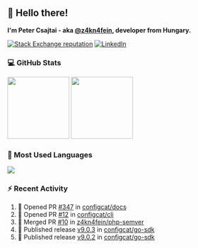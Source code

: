 ## 👋 Hello there!

**I'm Peter Csajtai - aka [@z4kn4fein](https://github.com/z4kn4fein), developer from Hungary.**

[![Stack Exchange reputation](https://img.shields.io/stackexchange/stackoverflow/r/8700582?color=orange&label=reputation&logo=stackoverflow&style=for-the-badge)](https://stackoverflow.com/users/8700582)
[![LinkedIn](https://img.shields.io/badge/linkedin-%230077B5.svg?style=for-the-badge&logo=linkedin&logoColor=white)](https://www.linkedin.com/in/csajtai-p%C3%A9ter-45395341/)

### 💻 GitHub Stats

<div>
  <img height="140px" src="https://github-readme-stats-pcsajtai.vercel.app/api?username=z4kn4fein&show_icons=true&hide_border=true&count_private=true&custom_title=Stats&theme=dracula&line_height=24&hide_title=true">
  <img height="140px" src="https://streak-stats.demolab.com?user=z4kn4fein&theme=dracula&hide_border=true">
  
</div>

### :toolbox: Most Used Languages

<img src="https://github-readme-stats-pcsajtai.vercel.app/api/top-langs/?username=z4kn4fein&theme=dracula&hide_border=true&layout=compact&langs_count=8&hide_title=true">

### :zap: Recent Activity

<!--START_SECTION:activity-->
1. 💪 Opened PR [#347](https://github.com/configcat/docs/pull/347) in [configcat/docs](https://github.com/configcat/docs)
2. 💪 Opened PR [#12](https://github.com/configcat/cli/pull/12) in [configcat/cli](https://github.com/configcat/cli)
3. 🎉 Merged PR [#10](https://github.com/z4kn4fein/php-semver/pull/10) in [z4kn4fein/php-semver](https://github.com/z4kn4fein/php-semver)
4. 🚀 Published release [v9.0.3](https://github.com/configcat/go-sdk/releases/tag/v9.0.3) in [configcat/go-sdk](https://github.com/configcat/go-sdk)
5. 🚀 Published release [v9.0.2](https://github.com/configcat/go-sdk/releases/tag/v9.0.2) in [configcat/go-sdk](https://github.com/configcat/go-sdk)
<!--END_SECTION:activity-->
